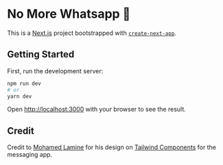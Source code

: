 # No More Whatsapp 🙅

This is a [Next.js](https://nextjs.org/) project bootstrapped with [`create-next-app`](https://github.com/vercel/next.js/tree/canary/packages/create-next-app).

## Getting Started

First, run the development server:

```bash
npm run dev
# or
yarn dev
```

Open [http://localhost:3000](http://localhost:3000) with your browser to see the result.

## Credit

Credit to [Mohamed Lamine](https://twitter.com/iaminos) for his design on [Tailwind Components](https://tailwindcomponents.com/u/iaminos) for the messaging app.
